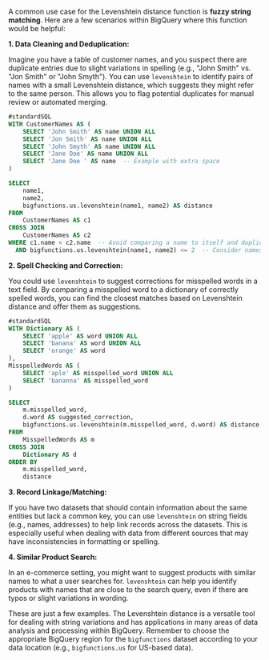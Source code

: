 A common use case for the Levenshtein distance function is **fuzzy string matching**.  Here are a few scenarios within BigQuery where this function would be helpful:

**1. Data Cleaning and Deduplication:**

Imagine you have a table of customer names, and you suspect there are duplicate entries due to slight variations in spelling (e.g., "John Smith" vs. "Jon Smith" or "John Smyth").  You can use `levenshtein` to identify pairs of names with a small Levenshtein distance, which suggests they might refer to the same person.  This allows you to flag potential duplicates for manual review or automated merging.

```sql
#standardSQL
WITH CustomerNames AS (
    SELECT 'John Smith' AS name UNION ALL
    SELECT 'Jon Smith' AS name UNION ALL
    SELECT 'John Smyth' AS name UNION ALL
    SELECT 'Jane Doe' AS name UNION ALL
    SELECT 'Jane Doe ' AS name  -- Example with extra space
)

SELECT
    name1,
    name2,
    bigfunctions.us.levenshtein(name1, name2) AS distance
FROM
    CustomerNames AS c1
CROSS JOIN
    CustomerNames AS c2
WHERE c1.name < c2.name  -- Avoid comparing a name to itself and duplicate pairs
  AND bigfunctions.us.levenshtein(name1, name2) <= 2  -- Consider names with distance 2 or less as potential duplicates
```

**2. Spell Checking and Correction:**

You could use `levenshtein` to suggest corrections for misspelled words in a text field.  By comparing a misspelled word to a dictionary of correctly spelled words, you can find the closest matches based on Levenshtein distance and offer them as suggestions.

```sql
#standardSQL
WITH Dictionary AS (
    SELECT 'apple' AS word UNION ALL
    SELECT 'banana' AS word UNION ALL
    SELECT 'orange' AS word
),
MisspelledWords AS (
    SELECT 'aple' AS misspelled_word UNION ALL
    SELECT 'bananna' AS misspelled_word
)

SELECT
    m.misspelled_word,
    d.word AS suggested_correction,
    bigfunctions.us.levenshtein(m.misspelled_word, d.word) AS distance
FROM
    MisspelledWords AS m
CROSS JOIN
    Dictionary AS d
ORDER BY
    m.misspelled_word,
    distance
```

**3.  Record Linkage/Matching:**

If you have two datasets that should contain information about the same entities but lack a common key, you can use `levenshtein` on string fields (e.g., names, addresses) to help link records across the datasets.  This is especially useful when dealing with data from different sources that may have inconsistencies in formatting or spelling.

**4.  Similar Product Search:**

In an e-commerce setting, you might want to suggest products with similar names to what a user searches for.  `levenshtein` can help you identify products with names that are close to the search query, even if there are typos or slight variations in wording.


These are just a few examples.  The Levenshtein distance is a versatile tool for dealing with string variations and has applications in many areas of data analysis and processing within BigQuery. Remember to choose the appropriate BigQuery region for the `bigfunctions` dataset according to your data location (e.g., `bigfunctions.us` for US-based data).
